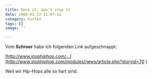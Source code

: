 ```yaml
---
title: Rock it, don't stop it
date: 2006-01-13 21:07:52
category: Surfen
tags: []
image: ''

---
```


Vom **Schroer** habe ich folgenden Link aufgeschnappt:  

  

[http://www.stophiphop.com/...](http://www.stophiphop.com/modules/news/article.php?storyid=70 )   

  

Weil wir Hip-Hops alle so hart sind.
